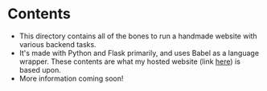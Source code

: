 # Contents
- This directory contains all of the bones to run a handmade website with various backend tasks.
- It's made with Python and Flask primarily, and uses Babel as a language wrapper. These contents are what my hosted website (link [here](https://tngqpid.github.io/)) is based upon.
- More information coming soon!
